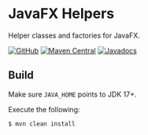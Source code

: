 # JavaFX Helpers

Helper classes and factories for JavaFX.

[![GitHub](https://img.shields.io/github/license/petr-panteleyev/java-fx-helpers)](LICENSE)
[![Maven Central](https://maven-badges.herokuapp.com/maven-central/org.panteleyev/java-fx-helpers/badge.svg)](https://maven-badges.herokuapp.com/maven-central/org.panteleyev/java-fx-helpers/)
[![Javadocs](http://www.javadoc.io/badge/org.panteleyev/java-fx-helpers.svg)](http://www.javadoc.io/doc/org.panteleyev/java-fx-helpers)

## Build

Make sure ```JAVA_HOME``` points to JDK 17+.

Execute the following:

```shell script
$ mvn clean install
```